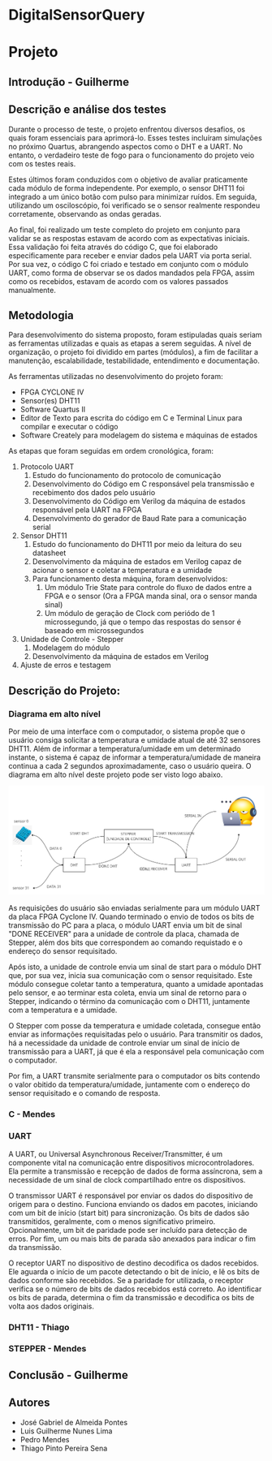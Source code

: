 # DigitalSensorQuery

# Projeto

## Introdução - Guilherme

## Descrição e análise dos testes

Durante o processo de teste, o projeto enfrentou diversos desafios, os quais foram essenciais para aprimorá-lo. Esses testes incluíram simulações no próximo Quartus, abrangendo aspectos como o DHT e a UART. No entanto, o verdadeiro teste de fogo para o funcionamento do projeto veio com os testes reais.

Estes últimos foram conduzidos com o objetivo de avaliar praticamente cada módulo de forma independente. Por exemplo, o sensor DHT11 foi integrado a um único botão com pulso para minimizar ruídos. Em seguida, utilizando um osciloscópio, foi verificado se o sensor realmente respondeu corretamente, observando as ondas geradas.

Ao final, foi realizado um teste completo do projeto em conjunto para validar se as respostas estavam de acordo com as expectativas iniciais. Essa validação foi feita através do código C, que foi elaborado especificamente para receber e enviar dados pela UART via porta serial. Por sua vez, o código C foi criado e testado em conjunto com o módulo UART, como forma de observar se os dados mandados pela FPGA, assim como os recebidos, estavam de acordo com os valores passados manualmente.

## Metodologia

Para desenvolvimento do sistema proposto, foram estipuladas quais seriam as ferramentas utilizadas e quais as etapas a serem seguidas.
A nível de organização, o projeto foi dividido em partes (módulos), a fim de facilitar a manutenção, escalabilidade, testabilidade, entendimento e documentação.

As ferramentas utilizadas no desenvolvimento do projeto foram:

- FPGA CYCLONE IV
- Sensor(es) DHT11
- Software Quartus II
- Editor de Texto para escrita do código em C e Terminal Linux para compilar e executar o código
- Software Creately para modelagem do sistema e máquinas de estados

As etapas que foram seguidas em ordem cronológica, foram:

1.  Protocolo UART
    1. Estudo do funcionamento do protocolo de comunicação
    2. Desenvolvimento do Código em C responsável pela transmissão e recebimento dos dados pelo usuário
    3. Desenvolvimento do Código em Verilog da máquina de estados responsável pela UART na FPGA
    4. Desenvolvimento do gerador de Baud Rate para a comunicação serial
2.  Sensor DHT11
    1. Estudo do funcionamento do DHT11 por meio da leitura do seu datasheet
    2. Desenvolvimento da máquina de estados em Verilog capaz de acionar o sensor e coletar a temperatura e a umidade
    3. Para funcionamento desta máquina, foram desenvolvidos:
       1. Um módulo Trie State para controle do fluxo de dados entre a FPGA e o sensor (Ora a FPGA manda sinal, ora o sensor manda sinal)
       2. Um módulo de geração de Clock com periódo de 1 microssegundo, já que o tempo das respostas do sensor é baseado em microssegundos
3.  Unidade de Controle - Stepper
    1. Modelagem do módulo
    2. Desenvolvimento da máquina de estados em Verilog
4.  Ajuste de erros e testagem

## Descrição do Projeto:

### Diagrama em alto nível

Por meio de uma interface com o computador, o sistema propõe que o usuário consiga solicitar a temperatura e umidade atual de até 32 sensores DHT11. Além de informar a temperatura/umidade em um determinado instante, o sistema é capaz de informar a temperatura/umidade de maneira continua a cada 2 segundos aproximadamente, caso o usuário queira. O diagrama em alto nível deste projeto pode ser visto logo abaixo.

![Minha Imagem](public/img/Diagrama_alto_nivel.jpg)

As requisições do usuário são enviadas serialmente para um módulo UART da placa FPGA Cyclone IV. Quando terminado o envio de todos os bits de transmissão do PC para a placa, o módulo UART envia um bit de sinal "DONE RECEIVER" para a unidade de controle da placa, chamada de Stepper, além dos bits que correspondem ao comando requistado e o endereço do sensor requisitado.

Após isto, a unidade de controle envia um sinal de start para o módulo DHT que, por sua vez, inicia sua comunicação com o sensor requisitado. Este módulo consegue coletar tanto a temperatura, quanto a umidade apontadas pelo sensor, e ao terminar esta coleta, envia um sinal de retorno para o Stepper, indicando o término da comunicação com o DHT11, juntamente com a temperatura e a umidade.

O Stepper com posse da temperatura e umidade coletada, consegue então enviar as informações requisitadas pelo o usuário. Para transmitir os dados, há a necessidade da unidade de controle enviar um sinal de início de transmissão para a UART, já que é ela a responsável pela comunicação com o computador.

Por fim, a UART transmite serialmente para o computador os bits contendo o valor obitido da temperatura/umidade, juntamente com o endereço do sensor requisitado e o comando de resposta.

### C - Mendes

### UART

A UART, ou Universal Asynchronous Receiver/Transmitter, é um componente vital na comunicação entre dispositivos microcontroladores. Ela permite a transmissão e recepção de dados de forma assíncrona, sem a necessidade de um sinal de clock compartilhado entre os dispositivos.

O transmissor UART é responsável por enviar os dados do dispositivo de origem para o destino. Funciona enviando os dados em pacotes, iniciando com um bit de início (start bit) para sincronização. Os bits de dados são transmitidos, geralmente, com o menos significativo primeiro. Opcionalmente, um bit de paridade pode ser incluído para detecção de erros. Por fim, um ou mais bits de parada são anexados para indicar o fim da transmissão.

O receptor UART no dispositivo de destino decodifica os dados recebidos. Ele aguarda o início de um pacote detectando o bit de início, e lê os bits de dados conforme são recebidos. Se a paridade for utilizada, o receptor verifica se o número de bits de dados recebidos está correto. Ao identificar os bits de parada, determina o fim da transmissão e decodifica os bits de volta aos dados originais.

### DHT11 - Thiago

### STEPPER - Mendes

## Conclusão - Guilherme

## Autores

- José Gabriel de Almeida Pontes
- Luis Guilherme Nunes Lima
- Pedro Mendes
- Thiago Pinto Pereira Sena
